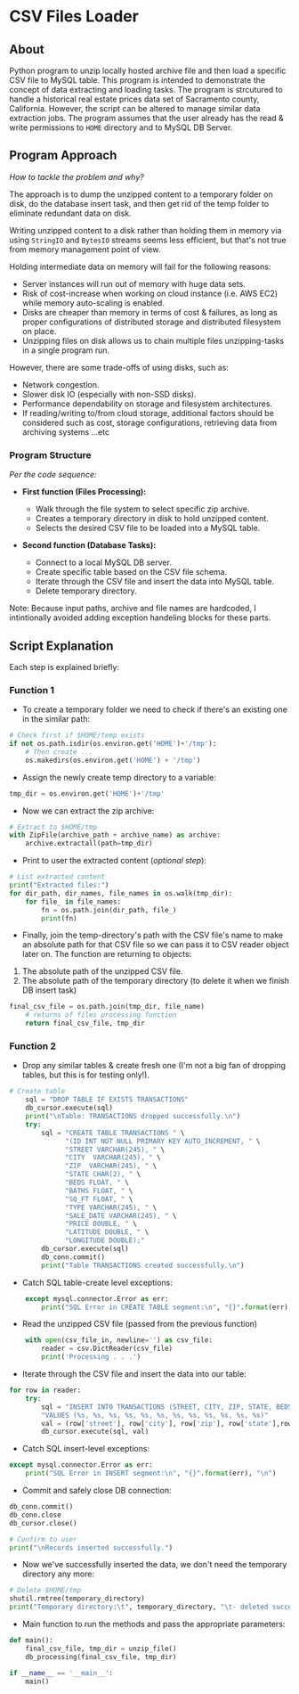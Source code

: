 # CSV Files Loader

## About

Python program to unzip locally hosted archive file and then load a specific CSV file to MySQL table. This program is intended to demonstrate the concept of data extracting and loading tasks. The program is strcutured to handle a historical real estate prices data set of Sacramento county, California. However, the script can be altered to manage similar data extraction jobs. The program assumes that the user already has the read & write permissions to `HOME` directory and to MySQL DB Server.

## Program Approach

_How to tackle the problem and why?_

The approach is to dump the unzipped content to a temporary folder on disk, do the database insert task, and then get rid of the temp folder to eliminate redundant data on disk.

Writing unzipped content to a disk rather than holding them in memory via using `StringIO` and `BytesIO` streams seems less efficient, but that's not true from memory management point of view.

Holding intermediate data on memory will fail for the following reasons:

- Server instances will run out of memory with huge data sets.
- Risk of cost-increase when working on cloud instance (i.e. AWS EC2) while memory auto-scaling is enabled.
- Disks are cheaper than memory in terms of cost & failures, as long as proper configurations of distributed storage and distributed filesystem on place.
- Unzipping files on disk allows us to chain multiple files unzipping-tasks in a single program run.

However, there are some trade-offs of using disks, such as:

- Network congestion.
- Slower disk IO (especially with non-SSD disks).
- Performance dependability on storage and filesystem architectures.
- If reading/writing to/from cloud storage, additional factors should be considered such as cost, storage configurations, retrieving data from archiving systems ...etc

### Program Structure

_Per the code sequence:_

- **First function (Files Processing):**

  - Walk through the file system to select specific zip archive.
  - Creates a temporary directory in disk to hold unzipped content.
  - Selects the desired CSV file to be loaded into a MySQL table.

- **Second function (Database Tasks):**
  - Connect to a local MySQL DB server.
  - Create specific table based on the CSV file schema.
  - Iterate through the CSV file and insert the data into MySQL table.
  - Delete temporary directory.

Note: Because input paths, archive and file names are hardcoded, I intintionally avoided adding exception handeling blocks for these parts.

## Script Explanation

Each step is explained briefly:

### Function 1

- To create a temporary folder we need to check if there's an existing one in the similar path:

```python
# Check first if $HOME/temp exists
if not os.path.isdir(os.environ.get('HOME')+'/tmp'):
    # Then create ...
    os.makedirs(os.environ.get('HOME') + '/tmp')
```

- Assign the newly create temp directory to a variable:

```python
tmp_dir = os.environ.get('HOME')+'/tmp'
```

- Now we can extract the zip archive:

```python
# Extract to $HOME/tmp
with ZipFile(archive_path + archive_name) as archive:
    archive.extractall(path=tmp_dir)
```

- Print to user the extracted content (_optional step_):

```python
# List extracted content
print("Extracted files:")
for dir_path, dir_names, file_names in os.walk(tmp_dir):
    for file_ in file_names:
        fn = os.path.join(dir_path, file_)
        print(fn)
```

- Finally, join the temp-directory's path with the CSV file's name to make an absolute path for that CSV file so we can pass it to CSV reader object later on. The function are returning to objects:

1. The absolute path of the unzipped CSV file.
2. The absolute path of the temporary directory (to delete it when we finish DB insert task)

```python
final_csv_file = os.path.join(tmp_dir, file_name)
    # returns of files processing function
    return final_csv_file, tmp_dir
```

### Function 2

- Drop any similar tables & create fresh one (I'm not a big fan of dropping tables, but this is for testing only!).

```python
# Create table
    sql = "DROP TABLE IF EXISTS TRANSACTIONS"
    db_cursor.execute(sql)
    print("\nTable: TRANSACTIONS dropped successfully.\n")
    try:
        sql = "CREATE TABLE TRANSACTIONS " \
              "(ID INT NOT NULL PRIMARY KEY AUTO_INCREMENT, " \
              "STREET VARCHAR(245), " \
              "CITY  VARCHAR(245), " \
              "ZIP  VARCHAR(245), " \
              "STATE CHAR(2), " \
              "BEDS FLOAT, " \
              "BATHS FLOAT, " \
              "SQ_FT FLOAT, " \
              "TYPE VARCHAR(245), " \
              "SALE_DATE VARCHAR(245), " \
              "PRICE DOUBLE, " \
              "LATITUDE DOUBLE, " \
              "LONGITUDE DOUBLE);"
        db_cursor.execute(sql)
        db_conn.commit()
        print("Table TRANSACTIONS created successfully.\n")
```

- Catch SQL table-create level exceptions:

```python
    except mysql.connector.Error as err:
        print("SQL Error in CREATE TABLE segment:\n", "{}".format(err), "\n")
```

- Read the unzipped CSV file (passed from the previous function)

```python
    with open(csv_file_in, newline='') as csv_file:
        reader = csv.DictReader(csv_file)
        print('Processing . . .')
```

- Iterate through the CSV file and insert the data into our table:

```python
for row in reader:
    try:
        sql = "INSERT INTO TRANSACTIONS (STREET, CITY, ZIP, STATE, BEDS, BATHS, SQ_FT, TYPE, SALE_DATE, PRICE, LATITUDE, LONGITUDE) " \
        "VALUES (%s, %s, %s, %s, %s, %s, %s, %s, %s, %s, %s, %s)"
        val = (row['street'], row['city'], row['zip'], row['state'],row['beds'], row['baths'], row['sq__ft'], row['type'],row['sale_date'], row['price'], row['latitude'], row['longitude'])
        db_cursor.execute(sql, val)
```

- Catch SQL insert-level exceptions:

```python
except mysql.connector.Error as err:
    print("SQL Error in INSERT segment:\n", "{}".format(err), "\n")
```

- Commit and safely close DB connection:

```python
db_conn.commit()
db_conn.close
db_cursor.close()

# Confirm to user
print("\nRecords inserted successfully.")
```

- Now we've successfully inserted the data, we don't need the temporary directory any more:

```python
# Delete $HOME/tmp
shutil.rmtree(temporary_directory)
print("Temporary directory:\t", temporary_directory, "\t- deleted successfully")
```

- Main function to run the methods and pass the appropriate parameters:

```python
def main():
    final_csv_file, tmp_dir = unzip_file()
    db_processing(final_csv_file, tmp_dir)

if __name__ == '__main__':
    main()
```

